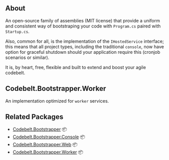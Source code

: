## About

An open-source family of assemblies (MIT license) that provide a uniform and consistent way of bootstraping your code with `Program.cs` paired with `Startup.cs`.

Also, common for all, is the implementation of the `IHostedService` interface; this means that all project types, including the traditional `console`, now have option for graceful shutdown should your application require this (cronjob scenarios or similar).

It is, by heart, free, flexible and built to extend and boost your agile codebelt.

## Codebelt.Bootstrapper.Worker

An implementation optimized for `worker` services.

## Related Packages

* [Codebelt.Bootstrapper](https://www.nuget.org/packages/Codebelt.Bootstrapper/) 📦
* [Codebelt.Bootstrapper.Console](https://www.nuget.org/packages/Codebelt.Bootstrapper.Console/) 📦
* [Codebelt.Bootstrapper.Web](https://www.nuget.org/packages/Codebelt.Bootstrapper.Web/) 📦
* [Codebelt.Bootstrapper.Worker](https://www.nuget.org/packages/Codebelt.Bootstrapper.Worker/) 📦